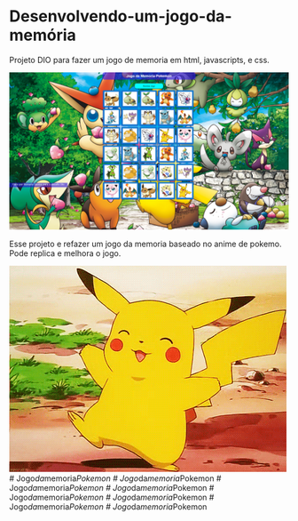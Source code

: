 # Desenvolvendo-um-jogo-da-memória
 Projeto DIO para fazer um jogo de memoria em html, javascripts, e css. 

 ![Alt text](./image/Romario.png)

 Esse projeto e refazer um jogo da memoria baseado no anime de pokemo.
 Pode replica e melhora o jogo.

 
 <img src="/image/Picachu gif.gif">#   J o g o _ d a _ m e m o r i a _ P o k e m o n 
 
 #   J o g o _ d a _ m e m o r i a _ P o k e m o n 
 
 #   J o g o _ d a _ m e m o r i a _ P o k e m o n 
 
 #   J o g o _ d a _ m e m o r i a _ P o k e m o n 
 
 #   J o g o _ d a _ m e m o r i a _ P o k e m o n 
 
 #   J o g o _ d a _ m e m o r i a _ P o k e m o n 
 
 #   J o g o _ d a _ m e m o r i a _ P o k e m o n 
 
 #   J o g o _ d a _ m e m o r i a _ P o k e m o n 
 
 